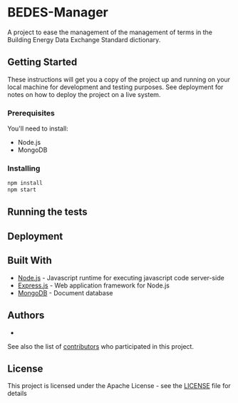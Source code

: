 # BEDES-Manager

A project to ease the management of the management of terms in the Building Energy Data Exchange Standard dictionary.

## Getting Started

These instructions will get you a copy of the project up and running on your local machine for development and testing purposes. See deployment for notes on how to deploy the project on a live system.

### Prerequisites

You'll need to install:

 * Node.js
 * MongoDB

### Installing

```bash
npm install
npm start
```

## Running the tests



## Deployment



## Built With

* [Node.js](https://nodejs.org/en/) - Javascript runtime for executing javascript code server-side
* [Express.js](https://expressjs.com/) - Web application framework for Node.js
* [MongoDB](https://www.mongodb.com/) - Document database

## Authors

*

See also the list of [contributors](https://github.com/Maalka/BEDES-Manager/contributors) who participated in this project.

## License

This project is licensed under the Apache License - see the [LICENSE](LICENSE) file for details
